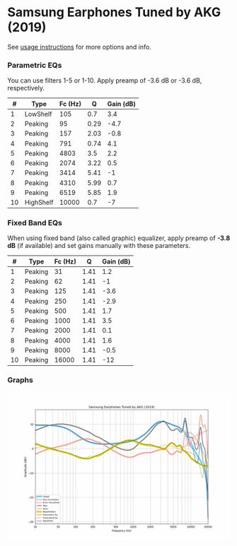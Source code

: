 # Samsung Earphones Tuned by AKG (2019)
See [usage instructions](https://github.com/jaakkopasanen/AutoEq#usage) for more options and info.

### Parametric EQs
You can use filters 1-5 or 1-10. Apply preamp of -3.6 dB or -3.6 dB, respectively.

|   # | Type      |   Fc (Hz) |    Q |   Gain (dB) |
|-----|-----------|-----------|------|-------------|
|   1 | LowShelf  |       105 | 0.7  |         3.4 |
|   2 | Peaking   |        95 | 0.29 |        -4.7 |
|   3 | Peaking   |       157 | 2.03 |        -0.8 |
|   4 | Peaking   |       791 | 0.74 |         4.1 |
|   5 | Peaking   |      4803 | 3.5  |         2.2 |
|   6 | Peaking   |      2074 | 3.22 |         0.5 |
|   7 | Peaking   |      3414 | 5.41 |        -1   |
|   8 | Peaking   |      4310 | 5.99 |         0.7 |
|   9 | Peaking   |      6519 | 5.85 |         1.9 |
|  10 | HighShelf |     10000 | 0.7  |        -7   |

### Fixed Band EQs
When using fixed band (also called graphic) equalizer, apply preamp of **-3.8 dB** (if available) and set gains manually with these parameters.

|   # | Type    |   Fc (Hz) |    Q |   Gain (dB) |
|-----|---------|-----------|------|-------------|
|   1 | Peaking |        31 | 1.41 |         1.2 |
|   2 | Peaking |        62 | 1.41 |        -1   |
|   3 | Peaking |       125 | 1.41 |        -3.6 |
|   4 | Peaking |       250 | 1.41 |        -2.9 |
|   5 | Peaking |       500 | 1.41 |         1.7 |
|   6 | Peaking |      1000 | 1.41 |         3.5 |
|   7 | Peaking |      2000 | 1.41 |         0.1 |
|   8 | Peaking |      4000 | 1.41 |         1.6 |
|   9 | Peaking |      8000 | 1.41 |        -0.5 |
|  10 | Peaking |     16000 | 1.41 |       -12   |

### Graphs
![](./Samsung%20Earphones%20Tuned%20by%20AKG%20(2019).png)
